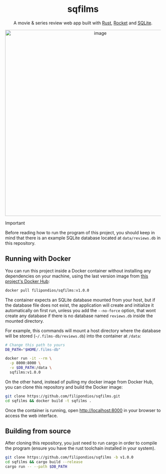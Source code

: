 <!-- # sqfilms -->
<div align="center">
  <h1>sqfilms</h1>
  <p>A movie & series review web app built with <a href="https://rust-lang.org/">Rust</a>,
    <a href="https://rocket.rs/">Rocket</a> and <a href="https://sqlite.org/">SQLite</a>.</p>
  <img height="600" alt="image" src="https://github.com/user-attachments/assets/6e264936-23cb-4691-85da-e90901c57fce"/>
</div>

> [!IMPORTANT]
> Before reading how to run the program of this project, you should keep in mind that there
> is an example SQLite database located at `data/reviews.db` in this repository.

## Running with Docker

You can run this project inside a Docker container without installing any
dependencies on your machine, using the last version image from <a href='https://hub.docker.com/r/filipondios/sqfilms'>
this project's Docker Hub</a>:

```bash
docker pull filipondios/sqfilms:v1.0.0
```

The container expects an SQLite database mounted from your host, but if the
database file does not exist, the application will create and initialize it
automatically on first run, unless you add the `--no-force` option, that
wont create any database if there is no database named `reviews.db` inside
the mounted directory.

For example, this commands will mount a host directory where the database
will be stored (`~/.films-db/reviews.db`) into the container at `/data`:

```bash
# Change this path to yours
DB_PATH="$HOME/.films-db"

docker run -it --rm \
  -p 8000:8000 \
  -v $DB_PATH:/data \
  sqfilms:v1.0.0
```

On the other hand, instead of pulling my docker image from Docker Hub, you
can clone this repository and build the Docker image:

```bash
git clone https://github.com/filipondios/sqfilms.git
cd sqfilms && docker build -t sqfilms .
```

Once the container is running, open
<a href='http://localhost:8000'>http://localhost:8000</a>
in your browser to access the web interface.


## Building from source

After cloning this repository, you just need to run cargo in
order to compile the program (ensure you have the rust toolchain
installed in your system).

```bash
git clone https://github.com/filipondios/sqfilms -b v1.0.0
cd sqfilms && cargo build --release
cargo run -- --path $DB_PATH
```
